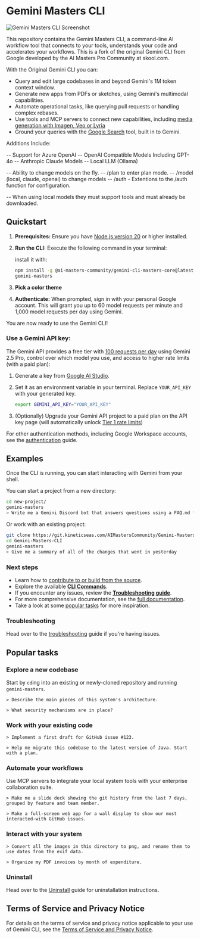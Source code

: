 # Gemini Masters CLI

![Gemini Masters CLI Screenshot](./docs/assets/gemini-screenshot.png)

This repository contains the Gemini Masters CLI, a command-line AI workflow tool that connects to your
tools, understands your code and accelerates your workflows. This is a fork of the original Gemini CLI
from Google developed by the AI Masters Pro Community at skool.com.

With the Original Gemini CLI you can:

- Query and edit large codebases in and beyond Gemini's 1M token context window.
- Generate new apps from PDFs or sketches, using Gemini's multimodal capabilities.
- Automate operational tasks, like querying pull requests or handling complex rebases.
- Use tools and MCP servers to connect new capabilities, including [media generation with Imagen,
  Veo or Lyria](https://github.com/GoogleCloudPlatform/vertex-ai-creative-studio/tree/main/experiments/mcp-genmedia)
- Ground your queries with the [Google Search](https://ai.google.dev/gemini-api/docs/grounding)
  tool, built in to Gemini.

Additions Include:

-- Support for Azure OpenAI
-- OpenAI Compatible Models Including GPT-4o
-- Anthropic Claude Models
-- Local LLM (Ollama)

-- Ability to change models on the fly.
-- /plan to enter plan mode.
-- /model (local, claude, openai) to change models
-- /auth - Extentions to the /auth function for configuration.

-- When using local models they must support tools and must already be downloaded.

## Quickstart

1. **Prerequisites:** Ensure you have [Node.js version 20](https://nodejs.org/en/download) or higher installed.
2. **Run the CLI:** Execute the following command in your terminal:

   install it with:

   ```bash
   npm install -g @ai-masters-community/gemini-cli-masters-core@latest @ai-masters-community/gemini-cli-masters@latest
   gemini-masters
   ```

3. **Pick a color theme**
4. **Authenticate:** When prompted, sign in with your personal Google account. This will grant you up to 60 model requests per minute and 1,000 model requests per day using Gemini.

You are now ready to use the Gemini CLI!

### Use a Gemini API key:

The Gemini API provides a free tier with [100 requests per day](https://ai.google.dev/gemini-api/docs/rate-limits#free-tier) using Gemini 2.5 Pro, control over which model you use, and access to higher rate limits (with a paid plan):

1. Generate a key from [Google AI Studio](https://aistudio.google.com/apikey).
2. Set it as an environment variable in your terminal. Replace `YOUR_API_KEY` with your generated key.

   ```bash
   export GEMINI_API_KEY="YOUR_API_KEY"
   ```

3. (Optionally) Upgrade your Gemini API project to a paid plan on the API key page (will automatically unlock [Tier 1 rate limits](https://ai.google.dev/gemini-api/docs/rate-limits#tier-1))

For other authentication methods, including Google Workspace accounts, see the [authentication](./docs/cli/authentication.md) guide.

## Examples

Once the CLI is running, you can start interacting with Gemini from your shell.

You can start a project from a new directory:

```sh
cd new-project/
gemini-masters
> Write me a Gemini Discord bot that answers questions using a FAQ.md file I will provide
```

Or work with an existing project:

```sh
git clone https://git.kineticseas.com/AIMastersCommunity/Gemini-Masters-CLI.git
cd Gemini-Masters-CLI
gemini-masters
> Give me a summary of all of the changes that went in yesterday
```

### Next steps

- Learn how to [contribute to or build from the source](./CONTRIBUTING.md).
- Explore the available **[CLI Commands](./docs/cli/commands.md)**.
- If you encounter any issues, review the **[Troubleshooting guide](./docs/troubleshooting.md)**.
- For more comprehensive documentation, see the [full documentation](./docs/index.md).
- Take a look at some [popular tasks](#popular-tasks) for more inspiration.

### Troubleshooting

Head over to the [troubleshooting](docs/troubleshooting.md) guide if you're
having issues.

## Popular tasks

### Explore a new codebase

Start by `cd`ing into an existing or newly-cloned repository and running `gemini-masters`.

```text
> Describe the main pieces of this system's architecture.
```

```text
> What security mechanisms are in place?
```

### Work with your existing code

```text
> Implement a first draft for GitHub issue #123.
```

```text
> Help me migrate this codebase to the latest version of Java. Start with a plan.
```

### Automate your workflows

Use MCP servers to integrate your local system tools with your enterprise collaboration suite.

```text
> Make me a slide deck showing the git history from the last 7 days, grouped by feature and team member.
```

```text
> Make a full-screen web app for a wall display to show our most interacted-with GitHub issues.
```

### Interact with your system

```text
> Convert all the images in this directory to png, and rename them to use dates from the exif data.
```

```text
> Organize my PDF invoices by month of expenditure.
```

### Uninstall

Head over to the [Uninstall](docs/Uninstall.md) guide for uninstallation instructions.

## Terms of Service and Privacy Notice

For details on the terms of service and privacy notice applicable to your use of Gemini CLI, see the [Terms of Service and Privacy Notice](./docs/tos-privacy.md).
